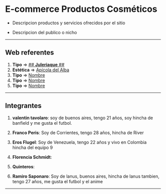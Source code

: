 # E-commerce Productos Cosméticos

- Descripcion productos y servicios ofrecidos por el sitio

- Descripcion del publico o nicho

---

## Web referentes

<!--
Opciones para agregar como tipo:

-Productos o Servicios
-Clientes o Público
-Estética
-Funcionalidades
-->

1. **Tipo** => [## **Juleriaque** ##](https://www.juleriaque.com.ar/ "este es un link de prueba")
2. **Estética** => [Apícola del Alba](https://apicoladelalba.cl/ "Buen carrito de compras")
3. **Tipo** => [Nombre](URI "una descripcion")
4. **Tipo** => [Nombre](URI "como mensaje")
5. **Tipo** => [Nombre](URI "informativo")

---

## Integrantes

1. **valentin tavolaro**: soy de buenos aires, tengo 21 años, soy hincha de banfield y me gusta el futbol.

2. **Franco Peris**: Soy de Corrientes, tengo 28 años, hincha de River

3. **Eros Flugel**: Soy de Venezuela, tengo 22 años y vivo en Colombia hincha del equipo 9

4. **Florencia Schmidt**:

5. **Quinteros**:

6. **Ramiro Saponaro**: Soy de lanus, buenos aires, hincha de lanus tambien, tengo 27 años, me gusta el futbol y el anime

---
